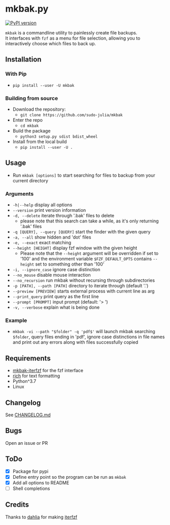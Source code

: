 # mkbak.py

[![PyPI version](https://badge.fury.io/py/mkbak.svg)](https://badge.fury.io/py/mkbak)

`mkbak` is a commandline utility to painlessly create file backups.  
It interfaces with `fzf` as a menu for file selection, allowing you to
interactively choose which files to back up.

## Installation

### With Pip

- `pip install --user -U mkbak`

### Building from source

- Download the repository:
  - `git clone https://github.com/sudo-julia/mkbak`
- Enter the repo
  - `cd mkbak`
- Build the package
  - `python3 setup.py sdist bdist_wheel`
- Install from the local build
  - `pip install --user -U .`

## Usage

- Run `mkbak [options]` to start searching for files to backup
from your current directory

### Arguments

- `-h|--help` display all options
- `--version`             print version information
- `-d, --delete`          iterate through '.bak' files to delete
  - please note that this search can take a while, as it's only returning
'.bak' files
- `-q [QUERY], --query [QUERY]` start the finder with the given query
- `-a, --all`             show hidden and 'dot' files
- `-e, --exact`           exact matching
- `--height [HEIGHT]`       display fzf window with the given height
  - Please note that the `--height` argument will be overridden if set to '100' and
the environment variable `$FZF_DEFAULT_OPTS` contains `--height` set to something
other than '100'
- `-i, --ignore_case`     ignore case distinction
- `--no_mouse`            disable mouse interaction
- `--no_recursion`        run mkbak without recursing through subdirectories
- `-p [PATH], --path [PATH]`  directory to iterate through (default '.')
- `--preview [PREVIEW]`     starts external process with current line as arg
- `--print_query`         print query as the first line
- `--prompt [PROMPT]`       input prompt (default: '> ')
- `-v, --verbose`         explain what is being done

### Example

- `mkbak -vi --path "$folder" -q 'pdf$'`
will launch mkbak searching `$folder`,
query files ending in 'pdf', ignore case distinctions in file names and
print out any errors along with files successfully copied

## Requirements

- [mkbak-iterfzf](https://github.com/sudo-julia/mkbak-iterfzf)
for the fzf interface
- [rich](https://github.com/willmcgugan/rich) for text formatting
- Python^3.7
- Linux

## Changelog

See [CHANGELOG.md](https://github.com/sudo-julia/mkbak/blob/main/CHANGELOG.md)

## Bugs

Open an issue or PR

## ToDo

- [X] Package for pypi
- [X] Define entry point so the program can be run as `mkbak`
- [X] Add all options to README
- [ ] Shell completions

## Credits

Thanks to [dahlia](https://github.com/dahlia) for making [iterfzf](https://github.com/dahlia/iterfzf)
